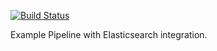 [![Build Status](https://cloud.drone.io/api/badges/drone-demos/drone-demo-elasticsearch/status.svg)](https://cloud.drone.io/drone-demos/drone-demo-elasticsearch)

 Example Pipeline with Elasticsearch integration.

